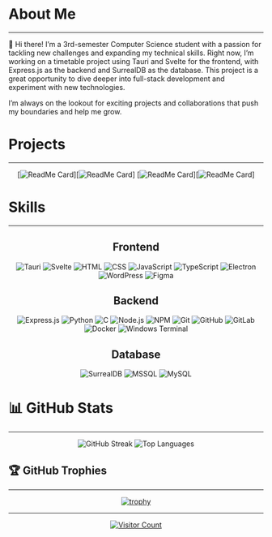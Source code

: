 
# About Me

---

👋 Hi there! I’m a 3rd-semester Computer Science student with a passion for tackling new challenges and expanding my technical skills. Right now, I’m working on a timetable project using Tauri and Svelte for the frontend, with Express.js as the backend and SurrealDB as the database. This project is a great opportunity to dive deeper into full-stack development and experiment with new technologies.

I’m always on the lookout for exciting projects and collaborations that push my boundaries and help me grow. 

# Projects 

---

<div align="center">

[![ReadMe Card](https://github-readme-stats.vercel.app/api/pin/?username=CodeMaster4711&repo=FPK)][![ReadMe Card](https://github-readme-stats.vercel.app/api/pin/?username=CodeMaster4711&repo=timeswift.de)]
[![ReadMe Card](https://github-readme-stats.vercel.app/api/pin/?username=CodeMaster4711&repo=FPK)][![ReadMe Card](https://github-readme-stats.vercel.app/api/pin/?username=CodeMaster4711&repo=timeswift.de)]

</div>

# Skills

---

<div align="center">

## Frontend 
<img src="https://img.shields.io/badge/-Tauri-FFC131?logo=tauri&logoColor=white&style=for-the-badge" alt="Tauri"/>
<img src="https://img.shields.io/badge/-Svelte-FF3E00?logo=svelte&logoColor=white&style=for-the-badge" alt="Svelte"/>
<img src="https://img.shields.io/badge/-HTML5-E34F26?logo=html5&logoColor=white&style=for-the-badge" alt="HTML"/>
<img src="https://img.shields.io/badge/-CSS3-1572B6?logo=css3&logoColor=white&style=for-the-badge" alt="CSS"/>
<img src="https://img.shields.io/badge/-JavaScript-F7DF1E?logo=javascript&logoColor=black&style=for-the-badge" alt="JavaScript"/>
<img src="https://img.shields.io/badge/-TypeScript-007ACC?logo=typescript&logoColor=white&style=for-the-badge" alt="TypeScript"/>
<img src="https://img.shields.io/badge/-Electron-191970?logo=electron&logoColor=white&style=for-the-badge" alt="Electron"/>
<img src="https://img.shields.io/badge/-WordPress-117AC9?logo=wordpress&logoColor=white&style=for-the-badge" alt="WordPress"/>
<img src="https://img.shields.io/badge/-Figma-F24E1E?logo=figma&logoColor=white&style=for-the-badge" alt="Figma"/>

## Backend 
<img src="https://img.shields.io/badge/-Express.js-000000?logo=express&logoColor=white&style=for-the-badge" alt="Express.js"/>
<img src="https://img.shields.io/badge/-Python-3776AB?logo=python&logoColor=white&style=for-the-badge" alt="Python"/>
<img src="https://img.shields.io/badge/-C-A8B9CC?logo=c&logoColor=white&style=for-the-badge" alt="C"/>
<img src="https://img.shields.io/badge/-Node.js-6DA55F?logo=node.js&logoColor=white&style=for-the-badge" alt="Node.js"/>
<img src="https://img.shields.io/badge/-NPM-CB3837?logo=npm&logoColor=white&style=for-the-badge" alt="NPM"/>
<img src="https://img.shields.io/badge/-Git-F05033?logo=git&logoColor=white&style=for-the-badge" alt="Git"/>
<img src="https://img.shields.io/badge/-GitHub-181717?logo=github&logoColor=white&style=for-the-badge" alt="GitHub"/>
<img src="https://img.shields.io/badge/-GitLab-181717?logo=gitlab&logoColor=white&style=for-the-badge" alt="GitLab"/>
<img src="https://img.shields.io/badge/-Docker-0db7ed?logo=docker&logoColor=white&style=for-the-badge" alt="Docker"/>
<img src="https://img.shields.io/badge/-Windows%20Terminal-4D4D4D?logo=windows-terminal&logoColor=white&style=for-the-badge" alt="Windows Terminal"/>

## Database
<img src="https://img.shields.io/badge/-SurrealDB-FF5A5F?logo=surrealdb&logoColor=white&style=for-the-badge" alt="SurrealDB"/>
<img src="https://img.shields.io/badge/-MSSQL-CC2927?logo=microsoft-sql-server&logoColor=white&style=for-the-badge" alt="MSSQL"/>
<img src="https://img.shields.io/badge/-MySQL-4479A1?logo=mysql&logoColor=white&style=for-the-badge" alt="MySQL"/>

</div>

# 📊 GitHub Stats

 ---

<div align="center">

<img src="https://github-readme-streak-stats.herokuapp.com/?user=CodeMaster4711&theme=codeSTACKr&hide_border=false" alt="GitHub Streak"/>
<img src="https://github-readme-stats.vercel.app/api/top-langs/?username=CodeMaster4711&theme=codeSTACKr&hide_border=false&include_all_commits=false&count_private=false&layout=compact" alt="Top Languages"/>

</div>

## 🏆 GitHub Trophies

---

<div align="center">

[![trophy](https://github-profile-trophy.vercel.app/?username=CodeMaster4711&theme=onedark)](https://github.com/ryo-ma/github-profile-trophy)

</div>

---

<div align="center">

[![Visitor Count](https://visitcount.itsvg.in/api?id=CodeMaster4711&icon=0&color=2)](https://visitcount.itsvg.in)

</div>
